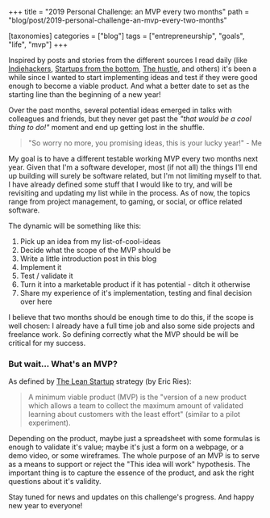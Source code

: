 +++
title = "2019 Personal Challenge: an MVP every two months"
path = "blog/post/2019-personal-challenge-an-mvp-every-two-months"

[taxonomies]
categories = ["blog"]
tags = ["entrepreneurship", "goals", "life", "mvp"]
+++

Inspired by posts and stories from the different sources I read daily (like [Indiehackers](https://www.indiehackers.com/),  [Startups from the bottom](https://www.startupsfromthebottom.com/), [The hustle](https://thehustle.co/episodes), and others) it's been a while since I wanted to start implementing ideas and test if they were good enough to become a viable product. And what a better date to set as the starting line than the beginning of a new year!
<!-- more -->

Over the past months, several potential ideas emerged in talks with colleagues and friends, but they never get past the *"that would be a cool thing to do!"* moment and end up getting lost in the shuffle.

> "So worry no more, you promising ideas, this is your lucky year!"  - Me

My goal is to have a different testable working MVP every two months next year. Given that I'm a software developer, most (if not all) the things I'll end up building will surely be software related, but I'm not limiting myself to that. I have already defined some stuff that I would like to try, and will be revisiting and updating my list while in the process. As of now, the topics range from project management, to gaming, or social, or office related software.

The dynamic will be something like this:
1. Pick up an idea from my list-of-cool-ideas
2. Decide what the scope of the MVP should be
3. Write a little introduction post in this blog
4. Implement it
5. Test / validate it
6. Turn it into a marketable product if it has potential - ditch it otherwise
7. Share my experience of it's implementation, testing and final decision over here

I believe that two months should be enough time to do this, if the scope is well chosen: I already have a full time job and also some side projects and freelance work. So defining correctly what the MVP should be will be critical for my success.

### But wait... What's an MVP?
As defined by [The Lean Startup](http://theleanstartup.com/) strategy (by Eric Ries):
> A minimum viable product (MVP) is the "version of a new product which allows a team to collect the maximum amount of validated learning about customers with the least effort" (similar to a pilot experiment).

Depending on the product, maybe just a spreadsheet with some formulas is enough to validate it's value; maybe it's just a form on a webpage, or a demo video, or some wireframes. The whole purpose of an MVP is to serve as a means to support or reject the "This idea will work" hypothesis. The important thing is to capture the essence of the product, and ask the right questions about it's validity.

Stay tuned for news and updates on this challenge's progress.
And happy new year to everyone!
